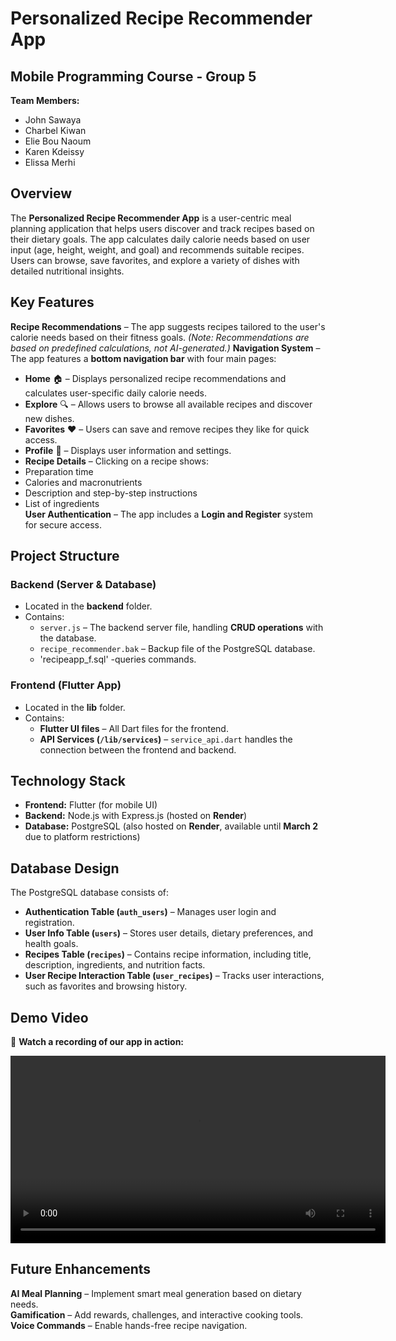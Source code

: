 # **Personalized Recipe Recommender App**  

## **Mobile Programming Course - Group 5**  
**Team Members:**  
- John Sawaya  
- Charbel Kiwan  
- Elie Bou Naoum  
- Karen Kdeissy  
- Elissa Merhi  

## **Overview**  
The **Personalized Recipe Recommender App** is a user-centric meal planning application that helps users discover and track recipes based on their dietary goals. The app calculates daily calorie needs based on user input (age, height, weight, and goal) and recommends suitable recipes. Users can browse, save favorites, and explore a variety of dishes with detailed nutritional insights.  

## **Key Features**  
**Recipe Recommendations** – The app suggests recipes tailored to the user's calorie needs based on their fitness goals. *(Note: Recommendations are based on predefined calculations, not AI-generated.)*   **Navigation System** – The app features a **bottom navigation bar** with four main pages:  
   - **Home** 🏠 – Displays personalized recipe recommendations and calculates user-specific daily calorie needs.  
   - **Explore** 🔍 – Allows users to browse all available recipes and discover new dishes.  
   - **Favorites** ❤️ – Users can save and remove recipes they like for quick access.  
   - **Profile** 👤 – Displays user information and settings.
   -  **Recipe Details** – Clicking on a recipe shows:  
   - Preparation time  
   - Calories and macronutrients  
   - Description and step-by-step instructions  
   - List of ingredients  
 **User Authentication** – The app includes a **Login and Register** system for secure access.  

## **Project Structure**  

### **Backend (Server & Database)**  
- Located in the **backend** folder.  
- Contains:  
  - `server.js` – The backend server file, handling **CRUD operations** with the database.  
  - `recipe_recommender.bak` – Backup file of the PostgreSQL database.
  - 'recipeapp_f.sql' -queries commands.
   

### **Frontend (Flutter App)**  
- Located in the **lib** folder.  
- Contains:  
  - **Flutter UI files** – All Dart files for the frontend.  
  - **API Services (`/lib/services`)** – `service_api.dart` handles the connection between the frontend and backend.  

## **Technology Stack**  
- **Frontend:** Flutter (for mobile UI)  
- **Backend:** Node.js with Express.js (hosted on **Render**)  
- **Database:** PostgreSQL (also hosted on **Render**, available until **March 2** due to platform restrictions)  

## **Database Design**  
The PostgreSQL database consists of:  
- **Authentication Table (`auth_users`)** – Manages user login and registration.  
- **User Info Table (`users`)** – Stores user details, dietary preferences, and health goals.  
- **Recipes Table (`recipes`)** – Contains recipe information, including title, description, ingredients, and nutrition facts.  
- **User Recipe Interaction Table (`user_recipes`)** – Tracks user interactions, such as favorites and browsing history.  

## **Demo Video**  
🎥 **Watch a recording of our app in action:**  

<video width="600" controls>
  <source src="RecipeRecVideo.mp4" type="video/mp4">
  Your browser does not support the video tag.
</video>
 

## **Future Enhancements**  
**AI Meal Planning** – Implement smart meal generation based on dietary needs.  
**Gamification** – Add rewards, challenges, and interactive cooking tools.  
 **Voice Commands** – Enable hands-free recipe navigation.  


